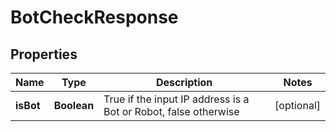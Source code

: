 
# BotCheckResponse

## Properties
Name | Type | Description | Notes
------------ | ------------- | ------------- | -------------
**isBot** | **Boolean** | True if the input IP address is a Bot or Robot, false otherwise |  [optional]



